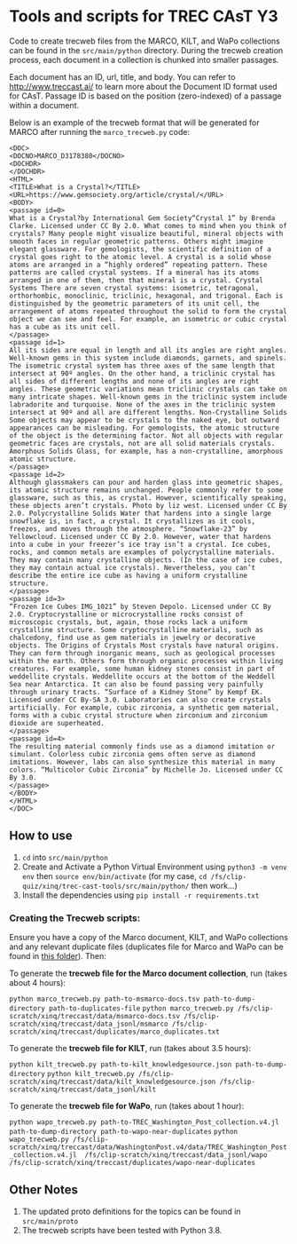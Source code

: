 # Tools and scripts for TREC CAsT Y3

Code to create trecweb files from the MARCO, KILT, and WaPo collections can be found in the `src/main/python` directory. During the trecweb creation process, each document in a collection is chunked into smaller passages. 

Each document has an ID, url, title, and body. You can refer to http://www.treccast.ai/ to learn more about the Document ID format used for CAsT. Passage ID is based on the position (zero-indexed) of a passage within a document. 

Below is an example of the trecweb format that will be generated for MARCO after running the `marco_trecweb.py` code:

```
<DOC>
<DOCNO>MARCO_D3178380</DOCNO>
<DOCHDR>
</DOCHDR>
<HTML>
<TITLE>What is a Crystal?</TITLE>
<URL>https://www.gemsociety.org/article/crystal/</URL>
<BODY>
<passage id=0>
What is a Crystal?by International Gem Society“Crystal 1” by Brenda Clarke. Licensed under CC By 2.0. What comes to mind when you think of crystals? Many people might visualize beautiful, mineral objects with smooth faces in regular geometric patterns. Others might imagine elegant glassware. For gemologists, the scientific definition of a crystal goes right to the atomic level. A crystal is a solid whose atoms are arranged in a “highly ordered” repeating pattern. These patterns are called crystal systems. If a mineral has its atoms arranged in one of them, then that mineral is a crystal. Crystal Systems There are seven crystal systems: isometric, tetragonal, orthorhombic, monoclinic, triclinic, hexagonal, and trigonal. Each is distinguished by the geometric parameters of its unit cell, the arrangement of atoms repeated throughout the solid to form the crystal object we can see and feel. For example, an isometric or cubic crystal has a cube as its unit cell. 
</passage>
<passage id=1>
All its sides are equal in length and all its angles are right angles. Well-known gems in this system include diamonds, garnets, and spinels. The isometric crystal system has three axes of the same length that intersect at 90º angles. On the other hand, a triclinic crystal has all sides of different lengths and none of its angles are right angles. These geometric variations mean triclinic crystals can take on many intricate shapes. Well-known gems in the triclinic system include labradorite and turquoise. None of the axes in the triclinic system intersect at 90º and all are different lengths. Non-Crystalline Solids Some objects may appear to be crystals to the naked eye, but outward appearances can be misleading. For gemologists, the atomic structure of the object is the determining factor. Not all objects with regular geometric faces are crystals, not are all solid materials crystals. Amorphous Solids Glass, for example, has a non-crystalline, amorphous atomic structure. 
</passage>
<passage id=2>
Although glassmakers can pour and harden glass into geometric shapes, its atomic structure remains unchanged. People commonly refer to some glassware, such as this, as crystal. However, scientifically speaking, these objects aren’t crystals. Photo by liz west. Licensed under CC By 2.0. Polycrystalline Solids Water that hardens into a single large snowflake is, in fact, a crystal. It crystallizes as it cools, freezes, and moves through the atmosphere. “Snowflake-23” by Yellowcloud. Licensed under CC By 2.0. However, water that hardens into a cube in your freezer’s ice tray isn’t a crystal. Ice cubes, rocks, and common metals are examples of polycrystalline materials. They may contain many crystalline objects. (In the case of ice cubes, they may contain actual ice crystals). Nevertheless, you can’t describe the entire ice cube as having a uniform crystalline structure. 
</passage>
<passage id=3>
“Frozen Ice Cubes IMG_1021” by Steven Depolo. Licensed under CC By 2.0. Cryptocrystalline or microcrystalline rocks consist of microscopic crystals, but, again, those rocks lack a uniform crystalline structure. Some cryptocrystalline materials, such as chalcedony, find use as gem materials in jewelry or decorative objects. The Origins of Crystals Most crystals have natural origins. They can form through inorganic means, such as geological processes within the earth. Others form through organic processes within living creatures. For example, some human kidney stones consist in part of weddellite crystals. Weddellite occurs at the bottom of the Weddell Sea near Antarctica. It can also be found passing very painfully through urinary tracts. “Surface of a Kidney Stone” by Kempf EK. Licensed under CC By-SA 3.0. Laboratories can also create crystals artificially. For example, cubic zirconia, a synthetic gem material, forms with a cubic crystal structure when zirconium and zirconium dioxide are superheated. 
</passage>
<passage id=4>
The resulting material commonly finds use as a diamond imitation or simulant. Colorless cubic zirconia gems often serve as diamond imitations. However, labs can also synthesize this material in many colors. “Multicolor Cubic Zirconia” by Michelle Jo. Licensed under CC By 3.0.
</passage>
</BODY>
</HTML>
</DOC>
```

## How to use

1. `cd` into `src/main/python`
1. Create and Activate a Python Virtual Environment using `python3 -m venv env` then `source env/bin/activate` (for my case, `cd /fs/clip-quiz/xinq/trec-cast-tools/src/main/python/` then work...)
2. Install the dependencies using `pip install -r requirements.txt`

### Creating the Trecweb scripts:

Ensure you have a copy of the Marco document, KILT, and WaPo collections and any relevant duplicate files (duplicates file for Marco and WaPo can be found in [this folder](https://github.com/daltonj/treccastweb/tree/master/2021/duplicate_files)). Then:

To generate the **trecweb file for the Marco document collection**, run (takes about 4 hours):

`python marco_trecweb.py path-to-msmarco-docs.tsv path-to-dump-directory path-to-duplicates-file`
`python marco_trecweb.py /fs/clip-scratch/xinq/treccast/data/msmarco-docs.tsv /fs/clip-scratch/xinq/treccast/data_jsonl/msmarco /fs/clip-scratch/xinq/treccast/duplicates/marco_duplicates.txt`



To generate the **trecweb file for KILT**, run (takes about 3.5 hours):

`python kilt_trecweb.py path-to-kilt_knowledgesource.json path-to-dump-directory`
`python kilt_trecweb.py /fs/clip-scratch/xinq/treccast/data/kilt_knowledgesource.json /fs/clip-scratch/xinq/treccast/data_jsonl/kilt`

To generate the **trecweb file for WaPo**, run (takes about 1 hour):

`python wapo_trecweb.py path-to-TREC_Washington_Post_collection.v4.jl path-to-dump-directory path-to-wapo-near-duplicates`
`python wapo_trecweb.py /fs/clip-scratch/xinq/treccast/data/WashingtonPost.v4/data/TREC_Washington_Post_collection.v4.jl  /fs/clip-scratch/xinq/treccast/data_jsonl/wapo  /fs/clip-scratch/xinq/treccast/duplicates/wapo-near-duplicates`

## Other Notes

1. The updated proto definitions for the topics can be found in `src/main/proto`
2. The trecweb scripts have been tested with Python 3.8.